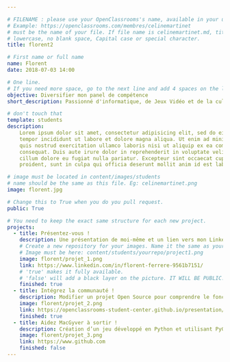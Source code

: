```yaml
---

# FILENAME : please use your OpenClassrooms's name, available in your url.
# Example: https://openclassrooms.com/membres/celinemartinet
# must be the name of your file. If file name is celinemartinet.md, title is celinemartinet.
# lowercase, no blank space, Capital case or special character.
title: florent2

# First name or full name
name: Florent
date: 2018-07-03 14:00

# One line.
# If you need more space, go to the next line and add 4 spaces on the left, as in 'description'.
objective: Diversifier mon panel de compétence
short_description: Passionné d'informatique, de Jeux Vidéo et de la culture geek

# don't touch that
template: students
description:
    Lorem ipsum dolor sit amet, consectetur adipisicing elit, sed do eiusmod
    tempor incididunt ut labore et dolore magna aliqua. Ut enim ad minim veniam,
    quis nostrud exercitation ullamco laboris nisi ut aliquip ex ea commodo
    consequat. Duis aute irure dolor in reprehenderit in voluptate velit esse
    cillum dolore eu fugiat nulla pariatur. Excepteur sint occaecat cupidatat non
    proident, sunt in culpa qui officia deserunt mollit anim id est laborum.

# image must be located in content/images/students
# name should be the same as this file. Eg: celinemartinet.png
image: florent.jpg

# Change this to True when you do you pull request.
public: True

# You need to keep the exact same structure for each new project.
projects:
  - title: Présentez-vous !
    description: Une présentation de moi-même et un lien vers mon LinkedIn.
    # Create a new repository for your images. Name it the same as your nickname and profile picture.
    # Image must be here: content/students/yourrepo/project1.png
    image: florent/projet_1.png
    link: https://www.linkedin.com/in/florent-ferrere-9561b7151/
    # 'true' makes it fully available.
    # 'false' will add a black layer on the picture. IT WILL BE PUBLIC!
    finished: true
  - title: Intégrez la communauté !
    description: Modifier un projet Open Source pour comprendre le fonctionnement de Git, de Github et des pull requests. 
    image: florent/projet_2.png
    link: https://openclassrooms-student-center.github.io/presentation/students/florent.html
    finished: true
  - title: Aidez MacGyver à sortir !
    description: Création d’un jeu développé en Python et utilisant PyGame.
    image: florent/projet_3.png
    link: https://www.github.com
    finished: false
---
```

